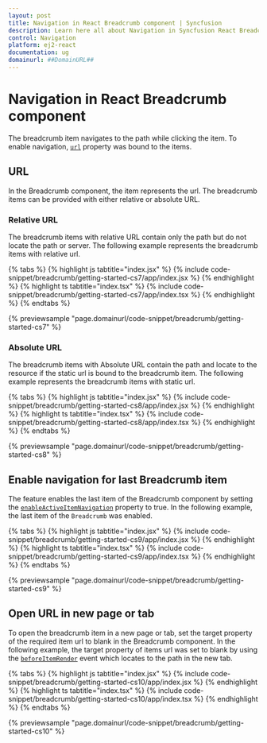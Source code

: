 ```yaml
---
layout: post
title: Navigation in React Breadcrumb component | Syncfusion
description: Learn here all about Navigation in Syncfusion React Breadcrumb component of Syncfusion Essential JS 2 and more.
control: Navigation 
platform: ej2-react
documentation: ug
domainurl: ##DomainURL##
---
```


# Navigation in React Breadcrumb component

The breadcrumb item navigates to the path while clicking the item. To enable navigation, [`url`](https://ej2.syncfusion.com/react/documentation/api/breadcrumb/breadcrumbItem/#url) property was bound to the items.

## URL

In the Breadcrumb component, the item represents the url. The breadcrumb items can be provided with either relative or absolute URL.

### Relative URL

The breadcrumb items with relative URL contain only the path but do not locate the path or server. The following example represents the breadcrumb items with relative url.

{% tabs %}
{% highlight js tabtitle="index.jsx" %}
{% include code-snippet/breadcrumb/getting-started-cs7/app/index.jsx %}
{% endhighlight %}
{% highlight ts tabtitle="index.tsx" %}
{% include code-snippet/breadcrumb/getting-started-cs7/app/index.tsx %}
{% endhighlight %}
{% endtabs %}

 {% previewsample "page.domainurl/code-snippet/breadcrumb/getting-started-cs7" %}

### Absolute URL

The breadcrumb items with Absolute URL contain the path and locate to the resource if the static url is bound to the breadcrumb item. The following example represents the breadcrumb items with static url.

{% tabs %}
{% highlight js tabtitle="index.jsx" %}
{% include code-snippet/breadcrumb/getting-started-cs8/app/index.jsx %}
{% endhighlight %}
{% highlight ts tabtitle="index.tsx" %}
{% include code-snippet/breadcrumb/getting-started-cs8/app/index.tsx %}
{% endhighlight %}
{% endtabs %}

 {% previewsample "page.domainurl/code-snippet/breadcrumb/getting-started-cs8" %}

## Enable navigation for last Breadcrumb item

The feature enables the last item of the Breadcrumb component by setting the [`enableActiveItemNavigation`](https://ej2.syncfusion.com/react/documentation/api/breadcrumb/#enableactiveitemnavigation) property to true. In the following example, the last item of the `Breadcrumb` was enabled.

{% tabs %}
{% highlight js tabtitle="index.jsx" %}
{% include code-snippet/breadcrumb/getting-started-cs9/app/index.jsx %}
{% endhighlight %}
{% highlight ts tabtitle="index.tsx" %}
{% include code-snippet/breadcrumb/getting-started-cs9/app/index.tsx %}
{% endhighlight %}
{% endtabs %}

 {% previewsample "page.domainurl/code-snippet/breadcrumb/getting-started-cs9" %}

## Open URL in new page or tab

To open the breadcrumb item in a new page or tab, set the target property of the required item url to blank in the Breadcrumb component. In the following example, the target property of items url was set to blank by using the [`beforeItemRender`](https://ej2.syncfusion.com/react/documentation/api/breadcrumb/#beforeitemrender) event which locates to the path in the new tab.

{% tabs %}
{% highlight js tabtitle="index.jsx" %}
{% include code-snippet/breadcrumb/getting-started-cs10/app/index.jsx %}
{% endhighlight %}
{% highlight ts tabtitle="index.tsx" %}
{% include code-snippet/breadcrumb/getting-started-cs10/app/index.tsx %}
{% endhighlight %}
{% endtabs %}

 {% previewsample "page.domainurl/code-snippet/breadcrumb/getting-started-cs10" %}